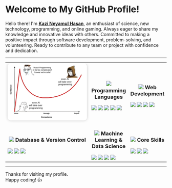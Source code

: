 # Welcome to My GitHub Profile!  

Hello there! I'm **[Kazi Neyamul Hasan](https://neyamul-hasan14.github.io/Neyamul-Hasan-Portfolio/)**, an enthusiast of science, new technology, programming, and online gaming. Always eager to share my knowledge and innovative ideas with others. Committed to making a positive impact through software development, problem-solving, and volunteering. Ready to contribute to any team or project with confidence and dedication.  

---

<table align="center">
  <tr>
    <td width="300" align="center">
      <img src="IMG/nnr.jpg" alt="GitHub Stats" width="300" style="border-radius: 10px; box-shadow: 0 0 10px rgba(0,0,0,0.2);"/>
    </td>
    <td align="center">
      <h3>
        <img src="https://media2.giphy.com/media/QssGEmpkyEOhBCb7e1/giphy.gif?cid=ecf05e47a0n3gi1bfqntqmob8g9aid1oyj2wr3ds3mg700bl&rid=giphy.gif" width="20">
        Programming Languages
      </h3>
      <div align="left">
        <img src="https://img.shields.io/badge/Python-3776AB?style=for-the-badge&logo=python&logoColor=white">
        <img src="https://img.shields.io/badge/C%2B%2B-00599C?style=for-the-badge&logo=c%2B%2B&logoColor=white">
        <img src="https://img.shields.io/badge/Java-ED8B00?style=for-the-badge&logo=java&logoColor=white">
        <img src="https://img.shields.io/badge/JavaScript-F7DF1E?style=for-the-badge&logo=javascript&logoColor=black">
        <img src="https://img.shields.io/badge/PHP-777BB4?style=for-the-badge&logo=php&logoColor=white">
      </div>
    </td>
    <td align="center">
      <h3>
        <img src="https://media.giphy.com/media/iY8CRBdQXODJSCERIr/giphy.gif" width="20">
        Web Development
      </h3>
      <div align="left">
        <img src="https://img.shields.io/badge/HTML5-E34F26?style=for-the-badge&logo=html5&logoColor=white">
        <img src="https://img.shields.io/badge/CSS3-1572B6?style=for-the-badge&logo=css3&logoColor=white">
        <img src="https://img.shields.io/badge/React-20232A?style=for-the-badge&logo=react&logoColor=61DAFB">
        <img src="https://img.shields.io/badge/Flask-000000?style=for-the-badge&logo=flask&logoColor=white">
      </div>
    </td>
  </tr>
  <tr>
    <td align="center">
      <h3>
        <img src="https://media.giphy.com/media/j2pOGeGYKe2xCCKwfi/giphy.gif" width="20">
        Database & Version Control
      </h3>
      <div align="left">
        <img src="https://img.shields.io/badge/MySQL-00000F?style=for-the-badge&logo=mysql&logoColor=white">
        <img src="https://img.shields.io/badge/Git-F05032?style=for-the-badge&logo=git&logoColor=white">
        <img src="https://img.shields.io/badge/GitHub-100000?style=for-the-badge&logo=github&logoColor=white">
      </div>
    </td>
    <td align="center">
      <h3>
        <img src="https://media.giphy.com/media/WUlplcMpOCEmTGBtBW/giphy.gif" width="20">
        Machine Learning & Data Science
      </h3>
      <div align="left">
        <img src="https://img.shields.io/badge/TensorFlow-FF6F00?style=for-the-badge&logo=tensorflow&logoColor=white">
        <img src="https://img.shields.io/badge/PyTorch-EE4C2C?style=for-the-badge&logo=pytorch&logoColor=white">
        <img src="https://img.shields.io/badge/NumPy-013243?style=for-the-badge&logo=numpy&logoColor=white">
        <img src="https://img.shields.io/badge/scikit--learn-F7931E?style=for-the-badge&logo=scikit-learn&logoColor=white">
      </div>
    </td>
    <td align="center">
      <h3>
        <img src="https://media.giphy.com/media/gH3LO09IOiZIqePwv9/giphy.gif" width="20">
        Core Skills
      </h3>
      <div align="left">
        <img src="https://img.shields.io/badge/OOP-FF6F00?style=for-the-badge&logo=checkmarx&logoColor=white">
        <img src="https://img.shields.io/badge/DSA-007ACC?style=for-the-badge&logo=data:image/png&logoColor=white">
        <img src="https://img.shields.io/badge/Problem_Solving-FCC624?style=for-the-badge&logo=data:image/png&logoColor=black">
      </div>
    </td>
  </tr>
</table>

---

Thanks for visiting my profile.  
Happy coding! 👍  
